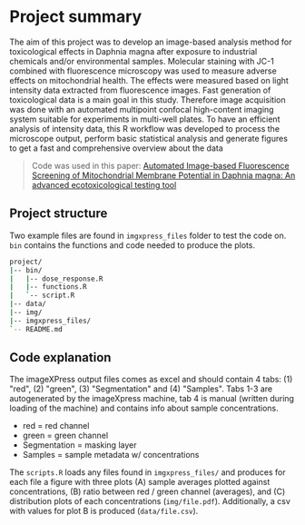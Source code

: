 # Project summary

The aim of this project was to develop an image-based analysis method for toxicological effects in Daphnia magna after exposure to industrial chemicals and/or environmental samples. Molecular staining with JC-1 combined with fluorescence microscopy was used to measure adverse effects on mitochondrial health. The effects were measured based on light intensity data extracted from fluorescence images.  Fast generation of toxicological data is a main goal in this study. Therefore image acquisition was done with an automated multipoint confocal high-content imaging system suitable for experiments in multi-well plates. To have an efficient analysis of intensity data, this R workflow was developed to process the microscope output, perform basic statistical analysis and generate figures to get a fast and comprehensive overview about the data

>Code was used in this paper: [Automated Image-based Fluorescence Screening of Mitochondrial Membrane Potential in Daphnia magna: An advanced ecotoxicological testing tool](https://doi.org/10.1021/acs.est.4c02897)

## Project structure

Two example files are found in `imgxpress_files` folder to test the code on. `bin` contains the functions and code needed to produce the plots.

```sh
project/
|-- bin/
|   |-- dose_response.R
|   |-- functions.R
|   `-- script.R
|-- data/
|-- img/
|-- imgxpress_files/
`-- README.md
```


## Code explanation

The imageXPress output files comes as excel and should contain 4 tabs: (1) "red", (2) "green", (3) "Segmentation" and (4) "Samples".
Tabs 1-3 are autogenerated by the imageXpress machine, tab 4 is manual (written during loading of the machine) and contains info about sample concentrations.

+ red = red channel
+ green = green channel
+ Segmentation = masking layer
+ Samples = sample metadata w/ concentrations

The `scripts.R` loads any files found in `imgxpress_files/` and produces for each file a figure with three plots (A) sample averages plotted against concentrations, (B) ratio between red / green channel (averages), and (C) distribution plots of each concentrations (`img/file.pdf`). Additionally, a csv with values for plot B is produced (`data/file.csv`).